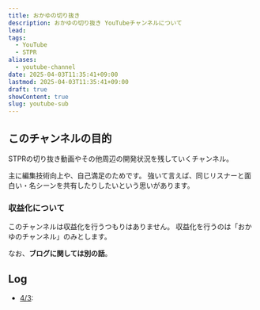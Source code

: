```yaml
---
title: おかゆの切り抜き
description: おかゆの切り抜き YouTubeチャンネルについて
lead: 
tags:
  - YouTube
  - STPR
aliases:
  - youtube-channel
date: 2025-04-03T11:35:41+09:00
lastmod: 2025-04-03T11:35:41+09:00
draft: true
showContent: true
slug: youtube-sub
---
```

## このチャンネルの目的
STPRの切り抜き動画やその他周辺の開発状況を残していくチャンネル。

主に編集技術向上や、自己満足のためです。
強いて言えば、同じリスナーと面白い・名シーンを共有したりしたいという思いがあります。
### 収益化について
このチャンネルは収益化を行うつもりはありません。
収益化を行うのは「おかゆのチャンネル」のみとします。

なお、**ブログに関しては別の話**。

## Log
- [4/3](../日記/2025-04-03.md): 